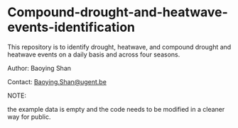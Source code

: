 # Compound-drought-and-heatwave-events-identification

This repository is to identify drought, heatwave, and compound drought and heatwave events on a daily basis and across four seasons.

Author: Baoying Shan

Contact: Baoying.Shan@ugent.be

NOTE: 

the example data is empty and the code needs to be modified in a cleaner way for public.
